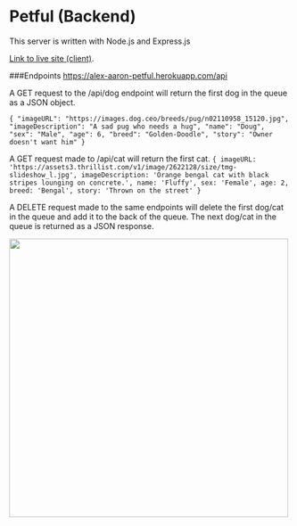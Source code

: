 # Petful (Backend)

This server is written with Node.js and Express.js

[Link to live site (client)](https://alex-aaron-petful.herokuapp.com/).

###Endpoints
https://alex-aaron-petful.herokuapp.com/api

A GET request to the /api/dog endpoint will return the first dog in the queue as a JSON object.

`{ "imageURL": "https://images.dog.ceo/breeds/pug/n02110958_15120.jpg", "imageDescription": "A sad pug who needs a hug", "name": "Doug", "sex": "Male", "age": 6, "breed": "Golden-Doodle", "story": "Owner doesn't want him" }`

A GET request made to /api/cat will return the first cat.
`{ imageURL: 'https://assets3.thrillist.com/v1/image/2622128/size/tmg-slideshow_l.jpg', imageDescription: 'Orange bengal cat with black stripes lounging on concrete.', name: 'Fluffy', sex: 'Female', age: 2, breed: 'Bengal', story: 'Thrown on the street' }`

A DELETE request made to the same endpoints will delete the first dog/cat in the queue and add it to the back of the queue. The next dog/cat in the queue is returned as a JSON response.

<img src='https://images.pexels.com/photos/225406/pexels-photo-225406.jpeg?cs=srgb&dl=adorable-animal-animal-photography-225406.jpg&fm=jpg' width=500>
